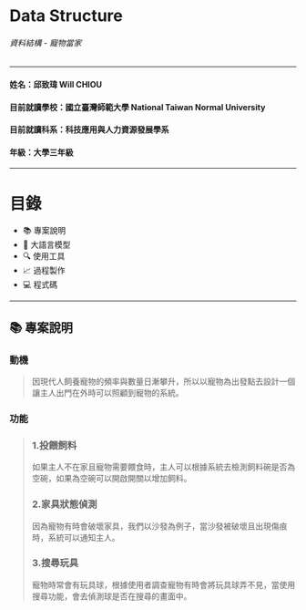 # Data Structure
###### 資料結構 - 寵物當家
***
#### 姓名：邱致瑋 Will CHIOU
#### 目前就讀學校：國立臺灣師範大學 National Taiwan Normal University
#### 目前就讀科系：科技應用與人力資源發展學系
#### 年級：大學三年級
***
# 目錄
* 📚 專案說明
* 🔆 大語言模型
* 🔍 使用工具
* 📈 過程製作
* 💻 程式碼
***
## 📚 專案說明
### 動機
> 因現代人飼養寵物的頻率與數量日漸攀升，所以以寵物為出發點去設計一個讓主人出門在外時可以照顧到寵物的系統。
### 功能
> ### 1.投餵飼料
> 如果主人不在家且寵物需要餵食時，主人可以根據系統去檢測飼料碗是否為空碗，如果為空碗可以開啟開關以增加飼料。
> ### 2.家具狀態偵測
> 因為寵物有時會破壞家具，我們以沙發為例子，當沙發被破壞且出現傷痕時，系統可以通知主人。
> ### 3.搜尋玩具
> 寵物時常會有玩具球，根據使用者調查寵物有時會將玩具球弄不見，當使用搜尋功能，會去偵測球是否在搜尋的畫面中。
